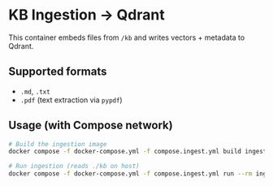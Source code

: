 # KB Ingestion → Qdrant

This container embeds files from `/kb` and writes vectors + metadata to Qdrant.

## Supported formats
- `.md`, `.txt`
- `.pdf` (text extraction via `pypdf`)

## Usage (with Compose network)
```bash
# Build the ingestion image
docker compose -f docker-compose.yml -f compose.ingest.yml build ingest

# Run ingestion (reads ./kb on host)
docker compose -f docker-compose.yml -f compose.ingest.yml run --rm ingest   --kb-dir /kb --collection kb --recreate
```
